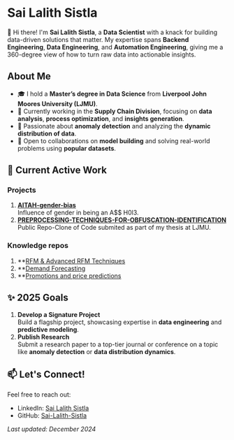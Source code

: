# Sai Lalith Sistla  

👋 Hi there! I'm **Sai Lalith Sistla**, a **Data Scientist** with a knack for building data-driven solutions that matter. My expertise spans **Backend Engineering**, **Data Engineering**, and **Automation Engineering**, giving me a 360-degree view of how to turn raw data into actionable insights.  

## About Me  
- 🎓 I hold a **Master’s degree in Data Science** from **Liverpool John Moores University (LJMU)**.  
- 🚀 Currently working in the **Supply Chain Division**, focusing on **data analysis**, **process optimization**, and **insights generation**.  
- 🧠 Passionate about **anomaly detection** and analyzing the **dynamic distribution of data**.  
- 🤝 Open to collaborations on **model building** and solving real-world problems using **popular datasets**.  

## 📂 Current Active Work  
### Projects  
1. **[AITAH-gender-bias](https://github.com/Sai-Lalith-Sistla/AITAH-gender-bias)**  
   Influence of gender in being an A$$ H0l3.  
2. **[PREPROCESSING-TECHNIQUES-FOR-OBFUSCATION-IDENTIFICATION](https://github.com/Sai-Lalith-Sistla/PREPROCESSING-TECHNIQUES-FOR-OBFUSCATION-IDENTIFICATION)**  
   Public Repo-Clone of Code submited as part of my thesis at LJMU.

### Knowledge repos
1. **[RFM & Advanced RFM Techniques](https://github.com/Sai-Lalith-Sistla/Advanced-RFM)
2. **[Demand Forecasting](https://github.com/Sai-Lalith-Sistla?tab=repositories)
3. **[Promotions and price predictions](https://github.com/Sai-Lalith-Sistla?tab=repositories)


## ✨ 2025 Goals  
1. **Develop a Signature Project**  
   Build a flagship project, showcasing expertise in **data engineering** and **predictive modeling**.  
2. **Publish Research**  
   Submit a research paper to a top-tier journal or conference on a topic like **anomaly detection** or **data distribution dynamics**.  

## 📫 Let's Connect!  
Feel free to reach out:  
- LinkedIn: [Sai Lalith Sistla](https://www.linkedin.com/in/sailalithsistla)  
- GitHub: [Sai-Lalith-Sistla](https://github.com/Sai-Lalith-Sistla)  


*Last updated: December 2024*
